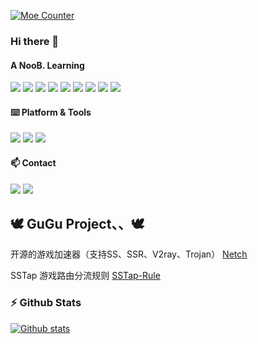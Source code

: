 <p>
  <a href="https://count.getloli.com/"><img src="https://count.getloli.com/get/@AmazingDM?theme=rule34" alt="Moe Counter" title="萌萌计数器"></a>
</p>

### Hi there 👋

#### A NooB. Learning 

[![](https://img.shields.io/badge/-Java-%23ED8B00.svg?&style=flat-square&logo=java&logoColor=white)](https://www.java.com/)
[![](https://img.shields.io/badge/c%23%20-%23239120.svg?&style=flat-square&logo=c-sharp&logoColor=white)](https://docs.microsoft.com/en-us/dotnet/csharp/)
[![](https://img.shields.io/badge/c++%20-%2300599C.svg?&style=flat-square&logo=c%2B%2B&ogoColor=white)](https://docs.microsoft.com/en-us/dotnet/csharp/)
[![](https://img.shields.io/badge/-HTML5-e34f26?style=flat-square&logo=HTML5&logoColor=fff)](https://html.spec.whatwg.org)
[![](https://img.shields.io/badge/-JavaScript-e5cd0c?style=flat-square&logo=JavaScript&logoColor=000)](https://www.ecma-international.org)
[![](https://img.shields.io/badge/-CSS3-1572B6?style=flat-square&logo=css3&logoColor=white)](https://www.w3.org/Style/CSS/)
[![](https://img.shields.io/badge/-Node.js-43853d?style=flat-square&logo=node.js&logoColor=fff)](https://nodejs.org/)
[![](https://img.shields.io/badge/-NPM-cb3837?style=flat-square&logo=npm&logoColor=white)](https://npmjs.com/)
[![](https://img.shields.io/badge/-Git-f05032?style=flat-square&logo=git&logoColor=white)](https://git-scm.com/)

#### ⌨️ Platform & Tools

[![](https://img.shields.io/badge/Windows-10-2376bc?style=flat-square&logo=windows)](https://www.microsoft.com/windows/get-windows-10)
[![](https://img.shields.io/badge/IDE-Visual%20Studio%20Code-blue?style=flat-square&logo=visual-studio-code)](https://code.visualstudio.com/)
[![](https://img.shields.io/badge/IDE-IntellijIDEA-blue?style=flat-square&logo=IntelliJ%20IDEA)](https://www.jetbrains.com/idea/)

#### 📫 Contact

[![](https://img.shields.io/badge/-t.me/Amazing_DM-3db6f1?style=flat-square&logo=Telegram&logoColor=2ca5e0)](https://t.me/Amazing_DM)
[![](https://img.shields.io/badge/-amazingdmdd@gmail.com-911318?style=flat-square&logo=Mail.RU&logoColor=white)](mailto:amazingdmdd@gmail.com)

## 🕊 GuGu Project、、🕊

开源的游戏加速器（支持SS、SSR、V2ray、Trojan） [Netch](https://github.com/NetchX/Netch)

SSTap 游戏路由分流规则 [SSTap-Rule](https://github.com/FQrabbit/SSTap-Rule)

### :zap: Github Stats

[![Github stats](https://github-readme-stats.vercel.app/api?username=AmazingDM&count_private=true&show_icons=true)](https://github.com/anuraghazra/github-readme-stats)
